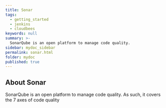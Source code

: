 ```yaml
---
title: Sonar
tags:
  - getting_started
  - jenkins
  - cloudbees
keywords: null
summary: >-
  SonarQube is an open platform to manage code quality. 
sidebar: mydoc_sidebar
permalink: sonar.html
folder: mydoc
published: true
---
```


## About Sonar

SonarQube is an open platform to manage code quality. As such, it covers the 7 axes of code quality
